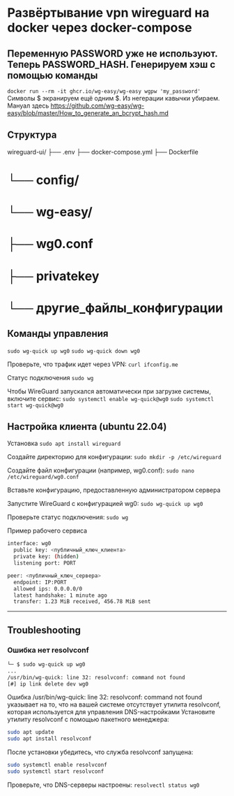 # Развёртывание vpn wireguard на docker через docker-compose
## Переменную PASSWORD уже не используют. Теперь PASSWORD_HASH. Генерируем хэш с помощью команды
`docker run --rm -it ghcr.io/wg-easy/wg-easy wgpw 'my_password'`
Символы $ экранируем ещё одним $. Из негерации кавычки убираем. Мануал здесь https://github.com/wg-easy/wg-easy/blob/master/How_to_generate_an_bcrypt_hash.md

## Структура
wireguard-ui/
├── .env
├── docker-compose.yml
├── Dockerfile
# └── config/
#    └── wg-easy/
#        ├── wg0.conf
#        ├── privatekey
#        └── другие_файлы_конфигурации

## Команды управления
`sudo wg-quick up wg0`
`sudo wg-quick down wg0`

Проверьте, что трафик идет через VPN:
`curl ifconfig.me`

Статус подключения
`sudo wg`

Чтобы WireGuard запускался автоматически при загрузке системы, включите сервис:
`sudo systemctl enable wg-quick@wg0`
`sudo systemctl start wg-quick@wg0`

## Настройка клиента (ubuntu 22.04)
Установка
`sudo apt install wireguard`

Создайте директорию для конфигурации:
`sudo mkdir -p /etc/wireguard`

Создайте файл конфигурации (например, wg0.conf):
`sudo nano /etc/wireguard/wg0.conf`

Вставьте конфигурацию, предоставленную администратором сервера

Запустите WireGuard с конфигурацией wg0:
`sudo wg-quick up wg0`

Проверьте статус подключения:
`sudo wg`

Пример рабочего сервиса
```bash
interface: wg0
  public key: <публичный_ключ_клиента>
  private key: (hidden)
  listening port: PORT

peer: <публичный_ключ_сервера>
  endpoint: IP:PORT
  allowed ips: 0.0.0.0/0
  latest handshake: 1 minute ago
  transfer: 1.23 MiB received, 456.78 MiB sent
```

----
## Troubleshooting
### Ошибка нет resolvconf
```bash
└─ $ sudo wg-quick up wg0
...
/usr/bin/wg-quick: line 32: resolvconf: command not found
[#] ip link delete dev wg0
```
Ошибка /usr/bin/wg-quick: line 32: resolvconf: command not found указывает на то, что на вашей системе отсутствует утилита resolvconf, которая используется для управления DNS-настройками
Установите утилиту resolvconf с помощью пакетного менеджера:
```bash
sudo apt update
sudo apt install resolvconf
```
После установки убедитесь, что служба resolvconf запущена:
```bash
sudo systemctl enable resolvconf
sudo systemctl start resolvconf
```
Проверьте, что DNS-серверы настроены:
`resolvectl status wg0`
